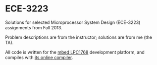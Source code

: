 ECE-3223
========

Solutions for selected Microprocessor System Design (ECE-3223) assignments from Fall 2013.

Problem descriptions are from the instructor; solutions are from me (the TA).

All code is written for the [mbed LPC1768](http://mbed.org/platforms/mbed-LPC1768/) development platform, and compiles with [its online compiler](https://mbed.org/compiler/).
